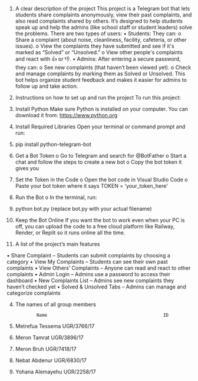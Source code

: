 1. A clear description of the project
This project is a Telegram bot that lets students share complaints anonymously, view their past complaints, and also read complaints shared by others. It’s designed to help students speak up and help the admins (like school staff or student leaders) solve the problems.
There are two types of users:
•	Students:
They can:
o	Share a complaint (about noise, cleanliness, facility, cafeteria, or other issues).
o	View the complaints they have submitted and see if it's marked as “Solved” or “Unsolved.”
o	View other people's complaints and react with 👍 or 👎.
•	Admins:
After entering a secure password, they can:
o	See new complaints (that haven’t been viewed yet).
o	Check and manage complaints by marking them as Solved or Unsolved.
This bot helps organize student feedback and makes it easier for admins to follow up and take action.

2. Instructions on how to set up and run the project
To run this project:
1.	Install Python
Make sure Python is installed on your computer. You can download it from: https://www.python.org
2.	Install Required Libraries
Open your terminal or command prompt and run:
3.	pip install python-telegram-bot
4.	Get a Bot Token
o	Go to Telegram and search for @BotFather
o	Start a chat and follow the steps to create a new bot
o	Copy the bot token it gives you
5.	Set the Token in the Code
o	Open the bot code in Visual Studio Code
o	Paste your bot token where it says TOKEN = 'your_token_here'
6.	Run the Bot
o	In the terminal, run:
7.	python bot.py
(replace bot.py with your actual filename)
8.	Keep the Bot Online
If you want the bot to work even when your PC is off, you can upload the code to a free cloud platform like Railway, Render, or Replit so it runs online all the time.

3. A list of the project’s main features
   
•	Share Complaint – Students can submit complaints by choosing a category
•	View My Complaints – Students can see their own past complaints
•	View Others’ Complaints – Anyone can read and react to other complaints
•	Admin Login – Admins use a password to access their dashboard
•	New Complaints List – Admins see new complaints they haven’t checked yet
•	Solved & Unsolved Tabs – Admins can manage and categorize complaints

4. The names of all group members
   
               Name                                            ID
1.	Metrefua Tessema                           UGR/3766/17
2.	Meron Tamrat                                  UGR/3896/17 
3.	Meron Bruh                                       UGR/7418/17
4.	Nebat Abdenur                                 UGR/6830/17
5.	Yohana Alemayehu                          UGR/2258/17 
